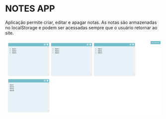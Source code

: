 # NOTES APP

Aplicação permite criar, editar e apagar notas. As notas são armazenadas no localStorage e podem ser acessadas sempre que o usuário retornar ao site.

![Demonstração](assets/imgs/demo.png)
